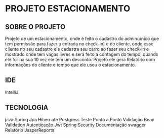 # PROJETO ESTACIONAMENTO 

## SOBRE O PROJETO
Projeto de um estacionamento, onde é feito o cadastro do admin(unico que tem permissão para fazer a entrada no check-in) e do cliente, onde esse cliente no seu cadastro ele cadastra seu carro ao fazer seu check-in e mostrado
onde tem vagas livres e será feito a contagem do tempo, quando ele for na sua 10 vez ele tem um desconto. Projeto ele gera Relatório com informações do cliente e tempo
que ele usou o estacionamento.

## IDE 
IntelliJ

## TECNOLOGIA

java
Spring
Jpa
Hibernate
Postgress
Teste Ponto a Ponto
Validação Bean Validation
Autenticação
Jwt
Spring Security
Documentação swagger
Relatório JasperReports

